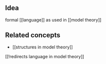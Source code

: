 
## Idea

formal [[language]] as used in [[model theory]]

## Related concepts

* [[structures in model theory]]

[[!redirects language in model theory]]

